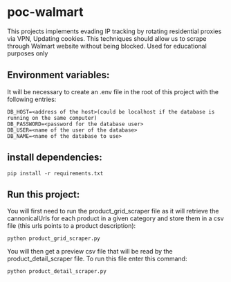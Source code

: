 # poc-walmart
This projects implements evading IP tracking by rotating residential proxies via VPN, Updating cookies. This techniques should allow us to scrape through Walmart website without being blocked. Used for educational purposes only

## Environment variables:
It will be necessary to create an .env file in the root of this project with the following entries:
```
DB_HOST=<address of the host>(could be localhost if the database is running on the same computer)
DB_PASSWORD=<password for the database user>
DB_USER=<name of the user of the database>
DB_NAME=<name of the database to use>
```

## install dependencies:
```
pip install -r requirements.txt
```

## Run this project:
You will first need to run the product_grid_scraper file as it will retrieve the cannonicalUrls for each product in a given category and store them in a csv file (this urls points to a product description):
```
python product_grid_scraper.py
```
You will then get a preview csv file that will be read by the product_detail_scraper file. To run this file enter this command:
```
python product_detail_scraper.py
```
